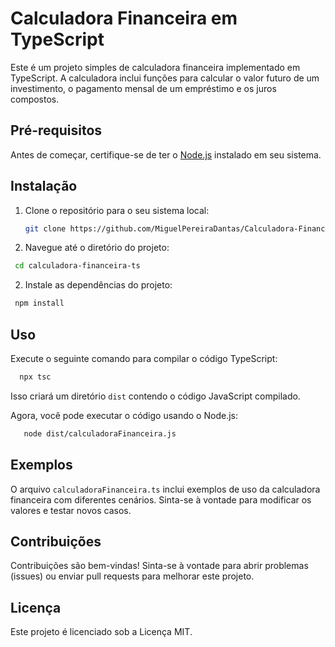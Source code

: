 # Calculadora Financeira em TypeScript

Este é um projeto simples de calculadora financeira implementado em TypeScript. A calculadora inclui funções para calcular o valor futuro de um investimento, o pagamento mensal de um empréstimo e os juros compostos.

## Pré-requisitos

Antes de começar, certifique-se de ter o [Node.js](https://nodejs.org/) instalado em seu sistema.

## Instalação

1. Clone o repositório para o seu sistema local:

   ```bash
   git clone https://github.com/MiguelPereiraDantas/Calculadora-Financeira.git
   ```

1. Navegue até o diretório do projeto:
  ```bash
   cd calculadora-financeira-ts
  ```

2. Instale as dependências do projeto:
  ```bash
   npm install
  ```

## Uso

Execute o seguinte comando para compilar o código TypeScript:
 ```bash
   npx tsc
  ```

Isso criará um diretório `dist` contendo o código JavaScript compilado.

Agora, você pode executar o código usando o Node.js:

```bash
   node dist/calculadoraFinanceira.js
  ```

## Exemplos

O arquivo `calculadoraFinanceira.ts` inclui exemplos de uso da calculadora financeira com diferentes cenários. Sinta-se à vontade para modificar os valores e testar novos casos.

## Contribuições

Contribuições são bem-vindas! Sinta-se à vontade para abrir problemas (issues) ou enviar pull requests para melhorar este projeto.

## Licença

Este projeto é licenciado sob a Licença MIT.